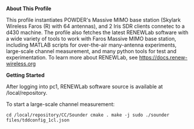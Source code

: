 **About This Profile**

This profile instantiates POWDER's Massive MIMO base station (Skylark Wireless Faros (R) with 64 antennas), and 2 Iris SDR clients connetec to a d430 machine. The profile also fetches the latest RENEWLab software with a wide variety of tools to work with Faros Massive MIMO base station, including MATLAB scripts for over-the-air many-antenna experiments, large-scale channel measurement, and many python tools for test and experimentation. To learn more about RENEWLab, see https://docs.renew-wireless.org

**Getting Started**

After logging into pc1, RENEWLab software source is available at /local/repository.

To start a large-scale channel measurement:

`cd /local/repository/CC/Sounder
cmake .
make -j
sudo ./sounder files/tddconfig_1cl.json`


